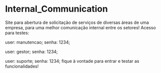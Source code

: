 # Internal_Communication
Site para abertura de solicitação de serviços de diversas áreas de uma empresa, para uma melhor comunicação internal entre os setores!
Acesso para testes:

  user: manutencao;
  senha: 1234;
  
  user: gestor;
  senha: 1234;
  
  user: suporte;
  senha: 1234;
 fique à vontade para entrar e testar as funcionalidades!
